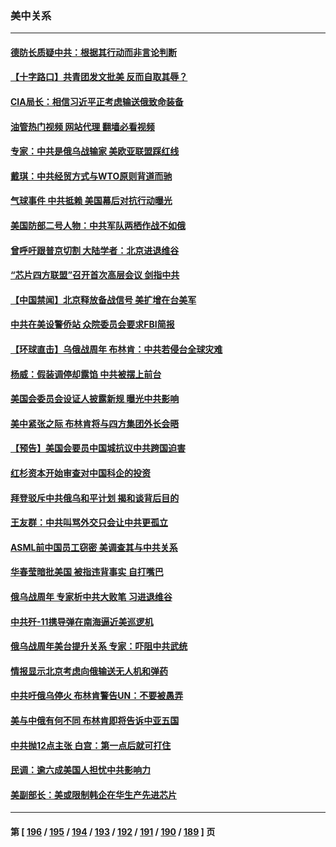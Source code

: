 ### 美中关系
---
#### [德防长质疑中共：根据其行动而非言论判断](../../pages/nf1412576/n13938864.md?02270445) 
#### [【十字路口】共青团发文批美 反而自取其辱？](../../pages/nf1412576/n13938143.md?02270445) 
#### [CIA局长：相信习近平正考虑输送俄致命装备](../../pages/nf1412576/n13938427.md?02270445) 
#### [油管热门视频 网站代理 翻墙必看视频](http://138.2.39.72:81/youtube.html?epic-marker?02270445)
#### [专家：中共是俄乌战输家 美欧亚联盟踩红线](../../pages/nf1412576/n13937688.md?02270445) 
#### [戴琪：中共经贸方式与WTO原则背道而驰](../../pages/nf1412576/n13938289.md?02270445) 
#### [气球事件 中共抵赖 美国幕后对抗行动曝光](../../pages/nf1412576/n13938261.md?02270445) 
#### [美国防部二号人物：中共军队两栖作战不如俄](../../pages/nf1412576/n13938262.md?02270445) 
#### [曾呼吁跟普京切割 大陆学者：北京进退维谷](../../pages/nf1412576/n13938226.md?02270445) 
#### [“芯片四方联盟”召开首次高层会议 剑指中共](../../pages/nf1412576/n13938194.md?02270445) 
#### [【中国禁闻】北京释放备战信号 美扩增在台美军](../../pages/nf1412576/n13937606.md?02270445) 
#### [中共在美设警侨站 众院委员会要求FBI简报](../../pages/nf1412576/n13938015.md?02270445) 
#### [【环球直击】乌俄战周年 布林肯：中共若侵台全球灾难](../../pages/nf1412576/n13937530.md?02270445) 
#### [杨威：假装调停却露馅 中共被摆上前台](../../pages/nf1412576/n13937881.md?02270445) 
#### [美国会委员会设证人披露新规 曝光中共影响](../../pages/nf1412576/n13937815.md?02270445) 
#### [美中紧张之际 布林肯将与四方集团外长会晤](../../pages/nf1412576/n13937844.md?02270445) 
#### [【预告】美国会要员中国城抗议中共跨国迫害](../../pages/nf1412576/n13937774.md?02270445) 
#### [红杉资本开始审查对中国科企的投资](../../pages/nf1412576/n13937777.md?02270445) 
#### [拜登驳斥中共俄乌和平计划 揭和谈背后目的](../../pages/nf1412576/n13937683.md?02270445) 
#### [王友群：中共叫骂外交只会让中共更孤立](../../pages/nf1412576/n13936835.md?02270445) 
#### [ASML前中国员工窃密 美调查其与中共关系](../../pages/nf1412576/n13937721.md?02270445) 
#### [华春莹暗批美国 被指违背事实 自打嘴巴](../../pages/nf1412576/n13937325.md?02270445) 
#### [俄乌战周年 专家析中共大败笔 习进退维谷](../../pages/nf1412576/n13936661.md?02270445) 
#### [中共歼-11携导弹在南海逼近美巡逻机](../../pages/nf1412576/n13937641.md?02270445) 
#### [俄乌战周年美台提升关系 专家：吓阻中共武统](../../pages/nf1412576/n13937472.md?02270445) 
#### [情报显示北京考虑向俄输送无人机和弹药](../../pages/nf1412576/n13937615.md?02270445) 
#### [中共吁俄乌停火 布林肯警告UN：不要被愚弄](../../pages/nf1412576/n13937566.md?02270445) 
#### [美与中俄有何不同 布林肯即将告诉中亚五国](../../pages/nf1412576/n13937564.md?02270445) 
#### [中共抛12点主张 白宫：第一点后就可打住](../../pages/nf1412576/n13937465.md?02270445) 
#### [民调：逾六成美国人担忧中共影响力](../../pages/nf1412576/n13937091.md?02270445) 
#### [美副部长：美或限制韩企在华生产先进芯片](../../pages/nf1412576/n13937056.md?02270445) 

---
#### 第 [ [196](./196.md?02270445) / [195](./195.md?02270445) / [194](./194.md?02270445) / [193](./193.md?02270445) / [192](./192.md?02270445) / [191](./191.md?02270445) / [190](./190.md?02270445) / [189](./189.md?02270445) ] 页
